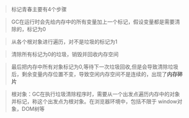 > 标记青春主要有4个步骤

> GC在运行时会先给内存中的所有变量加上一个标记，假设变量都是需要清除的，标记为0

> 从各个根对象进行遍历，对不是垃圾的标记为1

> 清除所有标记为0的垃圾，销毁并回收内存空间

> 最后把内存中所有对象标记为0,等待下一次垃圾回收,但是会导致清除垃圾后，剩余变量内存位置不变，导致空闲内存空间不是连续的，出现了**内存碎片**

> 根对象：GC在执行垃圾清除程序时，需要从一个出发点遍历内存中的对象并标记，称这个出发点为根对象。在浏览器环境中，包括不限于 window对象，DOM树等
